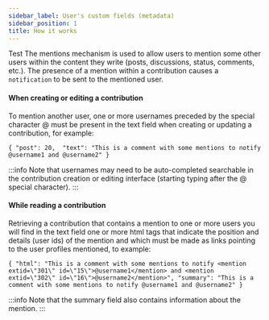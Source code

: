 ```yaml
---
sidebar_label: User's custom fields (metadata)
sidebar_position: 1
title: How it works
---
```


Test
The mentions mechanism is used to allow users to mention some other users within the content they write (posts, discussions, status, comments, etc.). The presence of a mention within a contribution causes a `notification` to be sent to the mentioned user.

#### When creating or editing a contribution
To mention another user, one or more usernames preceded by the special character @ must be present in the text field when creating or updating a contribution, for example:

`
{
  "post": 20, 
  "text": "This is a comment with some mentions to notify @username1 and @username2"
}
`

:::info
Note that usernames may need to be auto-completed searchable in the contribution creation or editing interface (starting typing after the @ special character).
:::

#### While reading a contribution
Retrieving a contribution that contains a mention to one or more users you will find in the text field one or more html tags that indicate the position and details (user ids) of the mention and which must be made as links pointing to the user profiles mentioned, to example:

`
{
    "html": "This is a comment with some mentions to notify <mention extid=\"301\" id=\"15\">@username1</mention> and <mention extid=\"302\" id=\"16\">@username2</mention>",
    "summary": "This is a comment with some mentions to notify @username1 and @username2"
}
`


:::info
Note that the summary field also contains information about the mention.
:::